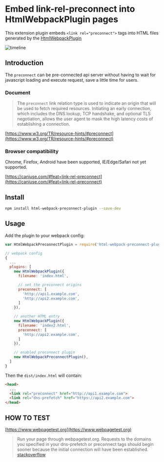 # Embed link-rel-preconnect into HtmlWebpackPlugin pages

This extension plugin embeds `<link rel="preconnect">` tags into HTML files generated by the [HtmlWebpackPlugin](https://github.com/jantimon/html-webpack-plugin)

![timeline](https://raw.github.com/joaner/html-webpack-preconnect-plugin/master/timeline.jpg)

## Introduction

The `preconnect` can be pre-connected api server without having to wait for javascript loading and execute request, save a little time for users.

### Document

> The `preconnect` link relation type is used to indicate an origin that will be used to fetch required resources. Initiating an early connection, which includes the DNS lookup, TCP handshake, and optional TLS negotiation, allows the user agent to mask the high latency costs of establishing a connection.

[https://www.w3.org/TR/resource-hints/#preconnect](https://www.w3.org/TR/resource-hints/#preconnect)

### Browser compatibility

Chrome, Firefox, Android have been supported, IE/Edge/Safari not yet supported.

[https://caniuse.com/#feat=link-rel-preconnect](https://caniuse.com/#feat=link-rel-preconnect)

## Install

```bash
npm install html-webpack-preconnect-plugin --save-dev
```

## Usage

Add the plugin to your webpack config:

```javascript
var HtmlWebpackPreconnectPlugin = require('html-webpack-preconnect-plugin');

// webpack config
{
  ...
  plugins: [
    new HtmlWebpackPlugin({
      filename: 'index.html',

      // set the preconnect origins
      preconnect: [
        'http://api1.example.com',
        'http://api2.example.com',
      ]
    }),

    // another HTML entry
    new HtmlWebpackPlugin({
      filename: 'index2.html',
      preconnect: [
        'http://api2.example.com',
      ]
    }),

    // enabled preconnect plugin
    new HtmlWebpackPreconnectPlugin(),
  ]
}
```

Then the `dist/index.html` will contain:

```html
<head>
  ...
  <link rel="preconnect" href="http://api1.example.com">
  <link rel="dns-prefetch" href="https://api2.example.com">
</head>
```

## HOW TO TEST

[https://www.webpagetest.org](https://www.webpagetest.org)

> Run your page through webpagetest.org. Requests to the domains you specified in your dns-prefetch or preconnect tags should begin sooner because the initial connection will have been established. [stackoverflow](https://stackoverflow.com/questions/39629343/how-do-you-test-the-effects-of-dns-prefetch-and-preconnect)

